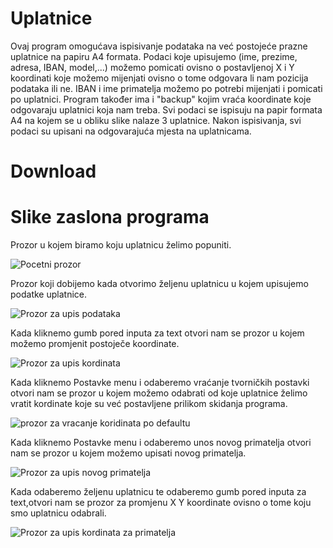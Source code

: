 # Uplatnice

Ovaj program omogućava ispisivanje podataka na već postojeće prazne uplatnice na papiru A4 formata. Podaci koje upisujemo (ime, prezime, adresa, IBAN, model,...) možemo pomicati ovisno o postavljenoj X i Y koordinati koje možemo mijenjati ovisno o tome odgovara li nam pozicija podataka ili ne. IBAN i ime primatelja možemo po potrebi mijenjati i pomicati po uplatnici. Program također ima i "backup" kojim vraća koordinate koje odgovaraju uplatnici koja nam treba. Svi podaci se ispisuju na papir formata A4 na kojem se u obliku slike nalaze 3 uplatnice. Nakon ispisivanja, svi podaci su upisani na odgovarajuća mjesta na uplatnicama.

# Download


# Slike zaslona programa

Prozor u kojem biramo koju uplatnicu želimo popuniti.

![Pocetni prozor](https://user-images.githubusercontent.com/58593872/70475785-9944ca80-1ad5-11ea-9d6a-382288766111.JPG)

Prozor koji dobijemo kada otvorimo željenu uplatnicu u kojem upisujemo podatke uplatnice.

![Prozor za upis podataka](https://user-images.githubusercontent.com/58593872/70475789-99dd6100-1ad5-11ea-95dc-eddca473b634.JPG)

Kada kliknemo gumb pored inputa za text otvori nam se prozor u kojem možemo promjenit postoječe koordinate.

![Prozor za upis kordinata](https://user-images.githubusercontent.com/58593872/70475787-99dd6100-1ad5-11ea-81b0-e5aeb5ec23c5.JPG)

Kada kliknemo Postavke menu i odaberemo vraćanje tvorničkih postavki otvori nam se prozor u kojem možemo odabrati
od koje uplatnice želimo vratit kordinate koje su već postavljene prilikom skidanja programa.

![prozor za vracanje koridinata po defaultu](https://user-images.githubusercontent.com/58593872/70475791-9a75f780-1ad5-11ea-83ab-3b3f9b9b2726.JPG)

Kada kliknemo Postavke menu i odaberemo unos novog primatelja otvori nam se prozor u kojem možemo upisati novog primatelja.

![Prozor za upis novog primatelja](https://user-images.githubusercontent.com/58593872/70475788-99dd6100-1ad5-11ea-944a-d51425d58f54.JPG)

Kada odaberemo željenu uplatnicu te odaberemo gumb pored inputa za text,otvori nam se prozor za promjenu X Y koordinate
ovisno o tome koju smo uplatnicu odabrali.

![Prozor za upis kordinata za primatelja](https://user-images.githubusercontent.com/58593872/70476501-1886ce00-1ad7-11ea-8814-d62addb278bd.JPG)






